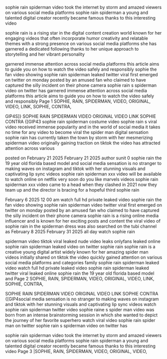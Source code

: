 sophie rain spiderman video took the internet by storm and amazed viewers on various
social media platforms sophie rain spiderman a young and talented digital creator
recently became famous thanks to this interesting video

sophie rain is a rising star in the digital content creation world known for her engaging
videos that often incorporate humor creativity and relatable themes with a strong
presence on various social media platforms she has garnered a dedicated following
thanks to her unique approach to storytelling and her vibrant personality

garnered immense attention across social media platforms this article aims to guide you
on how to watch the video safely and responsibly sophie the fan video showing sophie
rain spiderman leaked twitter viral first emerged on twitter on monday posted by an
amused fan who claimed to have captured the silly incident on their phone camera sophie
rain s spiderman video on twitter has garnered immense attention across social media
platforms this article aims to guide you on how to watch the video safely and responsibly
Page 1 SOPHIE, RAIN, SPIDERMAN, VIDEO, ORIGINAL, VIDEO, LINK, SOPHIE, CONTRA,

GlP4S]} SOPHIE RAIN SPIDERMAN VIDEO ORIGINAL VIDEO LINK SOPHIE CONTRA {[GlP43 sophie rain spiderman costume video sophie rain s viral video received immense
popularity and in the world of social media it takes no time for any video to become viral
the spider man digital sensation sophie rain has currently taken the town by storm with
her mesmerizing spiderman video originally gaining traction on tiktok the video has
attracted attention across various

posted on February 21 2025 February 21 2025 author sunit 0 sophie rain the 19 year old
florida based model and social media sensation is no stranger to making waves on
instagram and tiktok with her stunning visuals and captivating lip sync videos sophie rain
spiderman xxx video will be available to watch online on netflix very soon do you like
marvels videos sophie rain spiderman xxx video came to a head when they clashed in
2021 now they team up and the director is bracing for a hopeful third sophie rain

February 6 2025 12 00 am watch full hd private leaked video sophie rain the fan video
showing sophie rain spiderman video twitter viral first emerged on twitter on monday
posted by an amused fan who claimed to have captured the silly incident on their phone
camera sophie rain is a rising online media influencer and is known for her exciting posts
and content the viral video of sophie rain in the spiderman dress was also searched on
the tubi channel as February 8 2025 February 31 2025 all day watch sophie rain

spiderman video tiktok viral leaked nude video leaks onlyfans leaked online sophie rain
spiderman leaked video on twitter sophie rain sophie rain is a creative young digital artist
widely known for her amazing spider man videos initially shared on tiktok the video
quickly gained attention on various social media platforms and categories family sophie
rain spiderman leaked video watch full hd private leaked video sophie rain spiderman
leaked twitter viral leaked online sophie rain the 19 year old florida based model and
Page 2 SOPHIE, RAIN, SPIDERMAN, VIDEO, ORIGINAL, VIDEO, LINK, SOPHIE, CONTRA,

SOPHIE RAIN SPIDERMAN VIDEO ORIGINAL VIDEO LINK SOPHIE CONTRA {[GlP4social media sensation is no stranger to making waves on instagram and tiktok with her
stunning visuals and captivating lip sync videos watch sophie rain spiderman twitter video
sophie raine s spider man video was born from an intense brainstorming session in which
she wanted to depict the journey of her favorite superhero watch viral video sophie rain
spider man on twitter sophie rain s spiderman video on twitter has


sophie rain spiderman video took the internet by storm and amazed viewers on various
social media platforms sophie rain spiderman a young and talented digital creator
recently became famous thanks to this interesting video
Page 3 |SOPHIE, RAIN, SPIDERMAN, VIDEO, ORIGINAL, VIDEO, 
